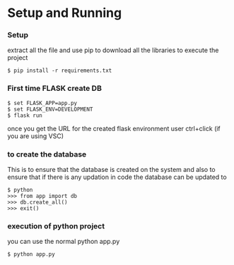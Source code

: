 #  Setup and Running 
### Setup
extract all the file and use pip to download all the libraries to execute the project
```console
$ pip install -r requirements.txt
```
### First time FLASK create DB
```console
$ set FLASK_APP=app.py
$ set FLASK_ENV=DEVELOPMENT
$ flask run
```
once you get the URL for the created flask environment user ctrl+click (if you are using VSC)

### to create the database
This is to ensure that the database is created on the system and also to ensure that if there is any updation in code the database can be updated to 
```console
$ python
>>> from app import db
>>> db.create_all()
>>> exit()
```
###  execution of python project 
you can use the normal python app.py
```console
$ python app.py
```


